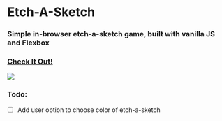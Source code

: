 # Etch-A-Sketch

### Simple in-browser etch-a-sketch game, built with vanilla JS and Flexbox

### [Check It Out!](https://balowulf.github.io/etch_a_sketch/)

![](Jun-22-2019&#32;20-55-08.gif)

### Todo:
- [ ] Add user option to choose color of etch-a-sketch